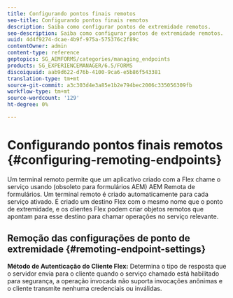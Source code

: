 ```yaml
---
title: Configurando pontos finais remotos
seo-title: Configurando pontos finais remotos
description: Saiba como configurar pontos de extremidade remotos.
seo-description: Saiba como configurar pontos de extremidade remotos.
uuid: 4d4f9274-dcae-4b9f-975a-575376c2f89c
contentOwner: admin
content-type: reference
geptopics: SG_AEMFORMS/categories/managing_endpoints
products: SG_EXPERIENCEMANAGER/6.5/FORMS
discoiquuid: aab9d622-d76b-4100-9ca6-e5b86f543381
translation-type: tm+mt
source-git-commit: a3c303d4e3a85e1b2e794bec2006c335056309fb
workflow-type: tm+mt
source-wordcount: '129'
ht-degree: 0%

---
```



# Configurando pontos finais remotos {#configuring-remoting-endpoints}

Um terminal remoto permite que um aplicativo criado com a Flex chame o serviço usando (obsoleto para formulários AEM) AEM Remota de formulários. Um terminal remoto é criado automaticamente para cada serviço ativado. É criado um destino Flex com o mesmo nome que o ponto de extremidade, e os clientes Flex podem criar objetos remotos que apontam para esse destino para chamar operações no serviço relevante.

## Remoção das configurações de ponto de extremidade {#remoting-endpoint-settings}

**Método de Autenticação do Cliente Flex:** Determina o tipo de resposta que o servidor envia para o cliente quando o serviço chamado está habilitado para segurança, a operação invocada não suporta invocações anônimas e o cliente transmite nenhuma credenciais ou inválidas.
